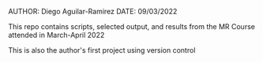 AUTHOR: Diego Aguilar-Ramirez
DATE: 09/03/2022

This repo contains scripts, selected output, and results from
the MR Course attended in March-April 2022

This is also the author's first project using version control
